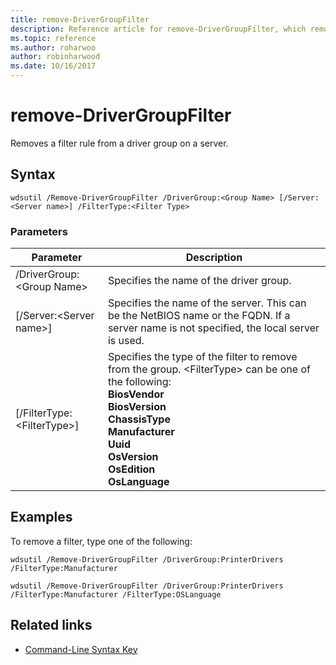 ```yaml
---
title: remove-DriverGroupFilter
description: Reference article for remove-DriverGroupFilter, which removes a filter rule from a driver group on a server.
ms.topic: reference
ms.author: roharwoo
author: robinharwood
ms.date: 10/16/2017
---
```



# remove-DriverGroupFilter



Removes a filter rule from a driver group on a server.

## Syntax

```
wdsutil /Remove-DriverGroupFilter /DriverGroup:<Group Name> [/Server:<Server name>] /FilterType:<Filter Type>
```

### Parameters

|Parameter|Description|
|---------|-----------|
|/DriverGroup:\<Group Name>|Specifies the name of the driver group.|
|[/Server:\<Server name>]|Specifies the name of the server. This can be the NetBIOS name or the FQDN. If a server name is not specified, the local server is used.|
|[/FilterType:\<FilterType>]|Specifies the type of the filter to remove from the group. \<FilterType> can be one of the following:</br>**BiosVendor**</br>**BiosVersion**</br>**ChassisType**</br>**Manufacturer**</br>**Uuid**</br>**OsVersion**</br>**OsEdition**</br>**OsLanguage**|

## Examples

To remove a filter, type one of the following:
```
wdsutil /Remove-DriverGroupFilter /DriverGroup:PrinterDrivers /FilterType:Manufacturer
```
```
wdsutil /Remove-DriverGroupFilter /DriverGroup:PrinterDrivers /FilterType:Manufacturer /FilterType:OSLanguage
```

## Related links

- [Command-Line Syntax Key](command-line-syntax-key.md)
